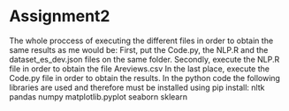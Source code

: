 # Assignment2
 
The whole proccess of executing the different files in order to obtain the same results as me would be:
First, put the Code.py, the NLP.R and the dataset_es_dev.json files on the same folder.
Secondly, execute the NLP.R file in order to obtain the file Areviews.csv
In the last place, execute the Code.py file in order to obtain the results.
In the python code the following libraries are used and therefore must be installed using pip install:
nltk
pandas 
numpy 
matplotlib.pyplot 
seaborn 
sklearn
